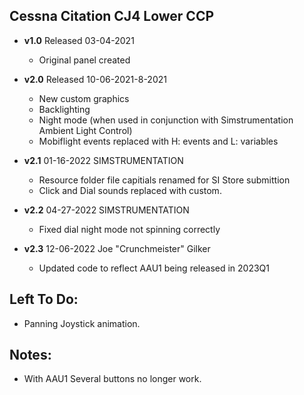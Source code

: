 ## Cessna Citation CJ4 Lower CCP
- **v1.0** 
  Released 03-04-2021
	- Original panel created 

- **v2.0** 
  Released 10-06-2021-8-2021
	- New custom graphics
	- Backlighting
	- Night mode (when used in conjunction with Simstrumentation Ambient Light Control)
	- Mobiflight events replaced with H: events and L: variables 
- **v2.1** 01-16-2022 SIMSTRUMENTATION
    - Resource folder file capitials renamed for SI Store submittion  
    - Click and Dial sounds replaced with custom.
- **v2.2** 04-27-2022 SIMSTRUMENTATION
    - Fixed dial night mode not spinning correctly
- **v2.3** 12-06-2022 Joe "Crunchmeister" Gilker       
   - Updated code to reflect AAU1 being released in 2023Q1
        
## Left To Do:
  - Panning Joystick animation.
	
## Notes:
  - With AAU1 Several buttons no longer work.